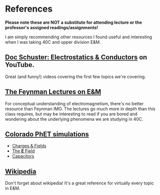 # References

**Please note these are NOT a substitute for attending lecture or the professor's assigned readings/assignments!**

I am simply recommending other resources I found useful and interesting when I was taking 40C and upper division E&M.


## [Doc Schuster: Electrostatics & Conductors](https://www.youtube.com/playlist?list=PLLUpvzaZLf3ItVF6TbBDJvFOTO4RDSGm2) on YouTube.

Great (and funny!) videos covering the first few topics we're covering.

## [The Feynman Lectures on E&M](http://www.feynmanlectures.caltech.edu/II_toc.html)

For conceptual understanding of electromagnetism, there's no better resource than Feynman IMO. The lectures go much more in depth than this class requires, but may be interesting to read if you are bored and wondering about the underlying phenomena we are studying in 40C.

## [Colorado PhET simulations](https://phet.colorado.edu/en/simulations/category/physics)


- [Charges & Fields](https://phet.colorado.edu/en/simulation/charges-and-fields)
- [The **E** Field](https://phet.colorado.edu/en/simulation/legacy/efield)
- [Capacitors](https://phet.colorado.edu/en/simulation/legacy/capacitor-lab)


## [Wikipedia](https://en.wikipedia.org/wiki/Electromagnetism)

Don't forget about wikipedia! It's a great reference for virtually every topic in E&M.
